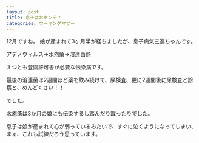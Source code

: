 ```yaml
---
layout: post
title: 息子はおセンチ？
categories: ワーキングマザー
---
```


12月ですね。
娘が産まれて3ヶ月半が経ちましたが、息子病気三連ちゃんです。

アデノウィルス→水疱瘡→溶連菌熱

３つとも登園許可書が必要な伝染病です。

最後の溶連菌は2週間ほど薬を飲み続けて、尿検査、更に2週間後に尿検査と診察と、めんどくさい！！

でした。

水疱瘡は3か月の娘にも伝染するし踏んだり蹴ったりでした。

息子は娘が産まれて心が弱っているみたいで、すぐに泣くようになってしまい、まぁ、これも試練だろう思っています。

